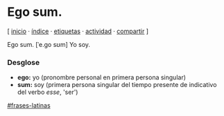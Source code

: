 # Ego sum.
[ [inicio](/index.md) · [índice](/indice.md) · [etiquetas](/etiquetas.md) · [actividad](/actividad.md) · [compartir](https://x.com/intent/tweet?text=Ego+sum.+%E2%80%94+Frases+latinas%0A%0A%E2%86%92+https%3A%2F%2Fgithub.com%2Fjucardus%2Fjucardus.github.io%2Fblob%2Fmain%2Fe%2Fg%2Fo%2Fego-sum.md%0A%0A%23frases_latinas_jucardus) ]

Ego sum. [ˈe.ɡo sʊm] Yo soy.

### Desglose

* **ego:** yo (pronombre personal en primera persona singular)
* **sum:** soy (primera persona singular del tiempo presente de indicativo del verbo _esse_, 'ser')

[#frases-latinas](/f/r/frases-latinas.md)
